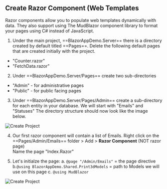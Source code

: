 ## Create Razor Component (Web Templates

 
Razor components allow you to populate web templates dynamically with data. They
also support using The MudBlazor component library to format your pages
using C# instead of JavaScript.

1. Under the main project, ==BlazorAppDemo.Server== there is a directory
created by default titled ==Pages==. Delete the following default pages
that are created initially with the project.
* "Counter.razor"
* "FetchData.razor"

2. Under ==BlazorAppDemo.Server/Pages== create two sub-directories
* "Admin" - for administrative pages
* "Public" - for public facing pages

3. Under ==BlazorAppDemo.Server/Pages/Admin== create a sub-directory 
for each entity in your database. We will start with "Emails" and
"Statuses" The directory structure should now look like the image below.

![Create Project](/img/RazorPages/01Directory.png)

4. Our first razor component will contain a list of Emails. Right click on
the ==Pages/Admin/Emails== folder > Add > **Razor Component** (NOT razor page) <br/>
Name the page "Index.Razor"

5. Let's initialze the page:
a. `@page "/Admin/Emails"` = the page directive
b.`@using BlazorAppDemo.Shared.Print3dModels` = path to Models we will use on this page
c. `@using MudBlazor`


![Create Project](/img/RazorPages/02CreateListPage.png)

